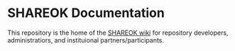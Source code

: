 # SHAREOK Documentation

This repository is the home of the [SHAREOK wiki](https://github.com/shareok/docs/wiki) 
for repository developers, administratiors, and instituional partners/participants.
 
